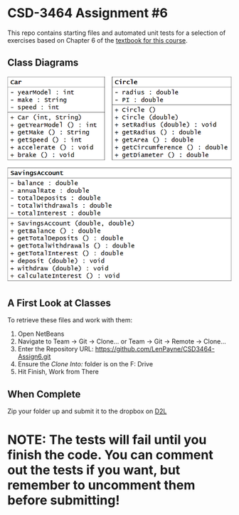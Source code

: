 # CSD-3464 Assignment #6

This repo contains starting files and automated unit tests for a selection of exercises based on Chapter 6 of the [textbook for this course](http://www.pearsonhighered.com/educator/product/Starting-Out-with-Java-From-Control-Structures-through-Objects-5E/9780132855839.page).

## Class Diagrams

![Class Diagram Image](https://github.com/LenPayne/CSD3464-Assign6/raw/master/Assign6ClassDiagrams.png)

## A First Look at Classes

To retrieve these files and work with them:

1. Open NetBeans
2. Navigate to Team -> Git -> Clone... or Team -> Git -> Remote -> Clone...
3. Enter the Repository URL: https://github.com/LenPayne/CSD3464-Assign6.git
4. Ensure the *Clone Into:* folder is on the F: Drive
5. Hit Finish, Work from There

## When Complete

Zip your folder up and submit it to the dropbox on [D2L](https://d2l.lambtoncollege.ca)

# NOTE: The tests will fail until you finish the code. You can comment out the tests if you want, but remember to uncomment them before submitting!